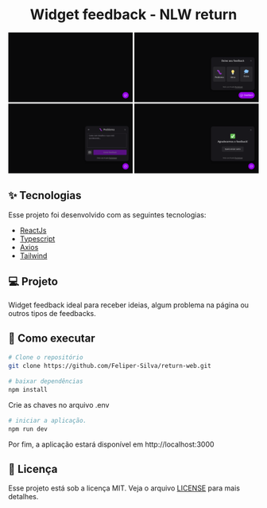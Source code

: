 <h1 align="center">Widget feedback - NLW return</h1>

<img src="./.github/preview.svg" />

## :sparkles: Tecnologias

Esse projeto foi desenvolvido com as seguintes tecnologias:

- [ReactJs](https://reactjs.org/)
- [Typescript](https://www.typescriptlang.org/)
- [Axios](https://axios-http.com/ptbr/)
- [Tailwind](https://tailwindcss.com/)

## :computer: Projeto

Widget feedback ideal para receber ideias, algum problema na página ou outros tipos de feedbacks.

## :rocket: Como executar

```sh
# Clone o repositório
git clone https://github.com/Feliper-Silva/return-web.git
```

```sh
# baixar dependências
npm install
```

Crie as chaves no arquivo .env

```sh
# iniciar a aplicação.
npm run dev
```

Por fim, a aplicação estará disponível em http://localhost:3000

## :page_facing_up: Licença

Esse projeto está sob a licença MIT. Veja o arquivo [LICENSE](LICENSE.md) para mais detalhes.
